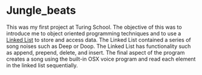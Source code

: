 # Jungle_beats

This was my first project at Turing School.  The objective of this was to introduce me to object oriented programming techniques and to use a [Linked List](https://en.wikipedia.org/wiki/Linked_list) to store and access data. The Linked List contained a series of song noises such as Deep or Doop.  The Linked List has functionality such as append, prepend, delete, and insert.  The final aspect of the program creates a song using the built-in OSX voice program and read each element in the linked list sequentially.  
